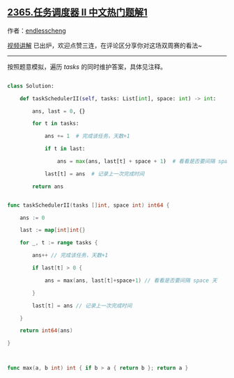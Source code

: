 ## [2365.任务调度器 II 中文热门题解1](https://leetcode.cn/problems/task-scheduler-ii/solutions/100000/mo-ni-by-endlesscheng-oiuw)

作者：[endlesscheng](https://leetcode.cn/u/endlesscheng)

[视频讲解](https://www.bilibili.com/video/bv1gB4y1k7Jz) 已出炉，欢迎点赞三连，在评论区分享你对这场双周赛的看法~

---  

按照题意模拟，遍历 $\textit{tasks}$ 的同时维护答案，具体见注释。

```py [sol1-Python3]
class Solution:
    def taskSchedulerII(self, tasks: List[int], space: int) -> int:
        ans, last = 0, {}
        for t in tasks:
            ans += 1  # 完成该任务，天数+1
            if t in last:
                ans = max(ans, last[t] + space + 1)  # 看看是否要间隔 space 天
            last[t] = ans  # 记录上一次完成时间
        return ans
```

```go [sol1-Go]
func taskSchedulerII(tasks []int, space int) int64 {
	ans := 0
	last := map[int]int{}
	for _, t := range tasks {
		ans++ // 完成该任务，天数+1
		if last[t] > 0 {
			ans = max(ans, last[t]+space+1) // 看看是否要间隔 space 天
		}
		last[t] = ans // 记录上一次完成时间
	}
	return int64(ans)
}

func max(a, b int) int { if b > a { return b }; return a }
```